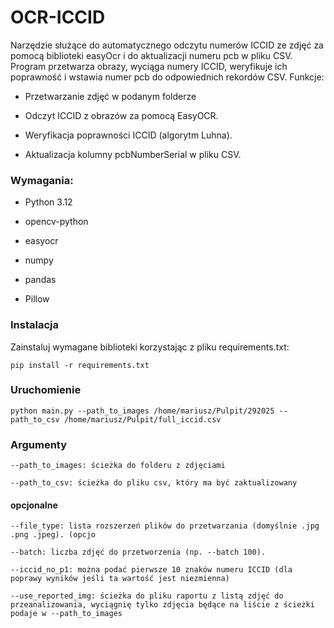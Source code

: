 # OCR-ICCID

Narzędzie służące do automatycznego odczytu numerów ICCID ze zdjęć za pomocą biblioteki easyOcr i do aktualizacji numeru pcb w  pliku CSV. Program przetwarza obrazy, wyciąga numery ICCID, weryfikuje ich poprawność i wstawia numer pcb do odpowiednich rekordów CSV.
Funkcje:

 - Przetwarzanie zdjęć w podanym folderze

 - Odczyt ICCID z obrazów za pomocą EasyOCR.

 - Weryfikacja poprawności ICCID (algorytm Luhna).

 - Aktualizacja kolumny pcbNumberSerial w pliku CSV.

### Wymagania:

- Python 3.12

- opencv-python

- easyocr

- numpy

- pandas

- Pillow

### Instalacja

Zainstaluj wymagane biblioteki korzystając z pliku requirements.txt:

    pip install -r requirements.txt

### Uruchomienie

    python main.py --path_to_images /home/mariusz/Pulpit/292025 --path_to_csv /home/mariusz/Pulpit/full_iccid.csv

###  Argumenty
    --path_to_images: ścieżka do folderu z zdjęciami

    --path_to_csv: ścieżka do pliku csv, który ma być zaktualizowany

#### opcjonalne

    --file_type: lista rozszerzeń plików do przetwarzania (domyślnie .jpg .png .jpeg). (opcjo

    --batch: liczba zdjęć do przetworzenia (np. --batch 100).

    --iccid_no_p1: można podać pierwsze 10 znaków numeru ICCID (dla poprawy wyników jeśli ta wartość jest niezmienna)

    --use_reported_img: ścieżka do pliku raportu z listą zdjęć do przeanalizowania, wyciągnię tylko zdjęcia będące na liście z ścieżki podaje w --path_to_images
